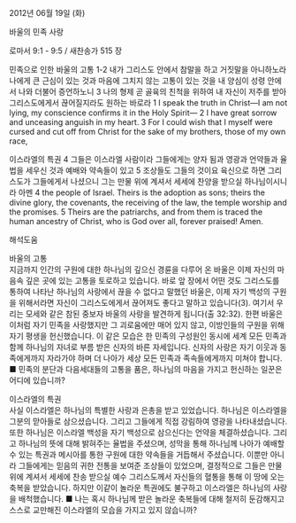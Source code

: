 2012년 06월 19일 (화)

바울의 민족 사랑



로마서 9:1 - 9:5 / 새찬송가 515 장


민족으로 인한 바울의 고통
1-2 내가 그리스도 안에서 참말을 하고 거짓말을 아니하노라 나에게 큰 근심이 있는 것과 마음에 그치지 않는 고통이 있는 것을 내 양심이 성령 안에서 나와 더불어 증언하노니 3 나의 형제 곧 골육의 친척을 위하여 내 자신이 저주를 받아 그리스도에게서 끊어질지라도 원하는 바로라
1 I speak the truth in Christ―I am not lying, my conscience confirms it in the Holy Spirit― 2 I have great sorrow and unceasing anguish in my heart. 3 For I could wish that I myself were cursed and cut off from Christ for the sake of my brothers, those of my own race,

이스라엘의 특권
4 그들은 이스라엘 사람이라 그들에게는 양자 됨과 영광과 언약들과 율법을 세우신 것과 예배와 약속들이 있고 5 조상들도 그들의 것이요 육신으로 하면 그리스도가 그들에게서 나셨으니 그는 만물 위에 계셔서 세세에 찬양을 받으실 하나님이시니라 아멘
4 the people of Israel. Theirs is the adoption as sons; theirs the divine glory, the covenants, the receiving of the law, the temple worship and the promises. 5 Theirs are the patriarchs, and from them is traced the human ancestry of Christ, who is God over all, forever praised! Amen.

해석도움





바울의 고통  
지금까지 인간의 구원에 대한 하나님의 깊으신 경륜을 다루어 온 바울은 이제 자신의 마음속 깊은 곳에 있는 고통을 토로하고 있습니다. 바로 앞 장에서 어떤 것도 그리스도를 통하여 나타난 하나님의 사랑에서 끊을 수 없다고 말했던 바울은, 이제 자기 백성의 구원을 위해서라면 자신이 그리스도에게서 끊어져도 좋다고 말하고 있습니다(3). 여기서 우리는 모세와 같은 참된 중보자 바울의 사랑을 발견하게 됩니다(출 32:32). 한편 바울은 이처럼 자기 민족을 사랑했지만 그 괴로움에만 매어 있지 않고, 이방인들의 구원을 위해 자기 평생을 헌신했습니다. 이 같은 모습은 한 민족의 구성원인 동시에 세계 모든 민족과 함께 하나님의 자녀로 부름 받은 신자의 바른 자세입니다. 신자의 사랑은 자기 이웃과 동족에게까지 자라가야 하며 더 나아가 세상 모든 민족과 족속들에게까지 미쳐야 합니다.
■ 민족의 분단과 다음세대들의 고통을 품은, 하나님의 마음을 가지고 헌신하는 일꾼은 어디에 있습니까?

이스라엘의 특권  
사실 이스라엘은 하나님의 특별한 사랑과 은총을 받고 있었습니다. 하나님은 이스라엘을 그분의 맏아들로 삼으셨습니다. 그리고 그들에게 직접 강림하여 영광을 나타내셨습니다. 또한 하나님은 이스라엘 백성을 자기 백성으로 삼으신다는 언약을 체결하셨습니다. 그리고 하나님의 뜻에 대해 밝혀주는 율법을 주셨으며, 성막을 통해 하나님께 나아가 예배할 수 있는 특권과 메시아를 통한 구원에 대한 약속들을 거듭해서 주셨습니다. 이뿐만 아니라 그들에게는 믿음의 귀한 전통을 보여준 조상들이 있었으며, 결정적으로 그들은 만물 위에 계셔서 세세에 찬송 받으실 예수 그리스도께서 자신들의 혈통을 통해 이 땅에 오는 축복을 받았습니다. 하지만 이같이 놀라운 특권에도 불구하고 이스라엘은 하나님의 사랑을 배척했습니다.
■ 나는 혹시 하나님께 받은 놀라운 축복들에 대해 철저히 둔감해지고 스스로 교만해진 이스라엘의 모습을 가지고 있지 않습니까?